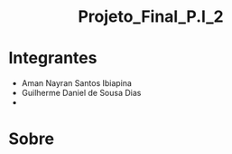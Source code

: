 <h1 align="center">Projeto_Final_P.I_2</h1>
    
# Integrantes
* Aman Nayran Santos Ibiapina
* Guilherme Daniel de Sousa Dias
*
  
# Sobre 
